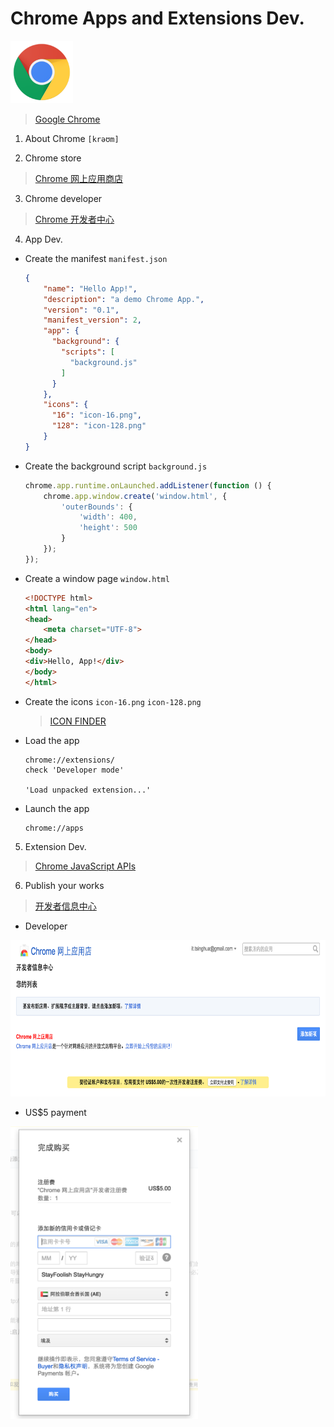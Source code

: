 # Chrome Apps and Extensions Dev.

<img title="chrome" src="../image/topic/chrome/logo_chrome.png" width="100">

> [Google Chrome](https://www.google.com/chrome/browser/desktop/index.html)

1. About Chrome `[krəʊm]`
  
2. Chrome store

  > [Chrome 网上应用商店](https://chrome.google.com/webstore/category/apps)
3. Chrome developer
  
  > [Chrome 开发者中心](https://developer.chrome.com/home)
4. App Dev.
  - Create the manifest `manifest.json`

    ```json
    {
        "name": "Hello App!",
        "description": "a demo Chrome App.",
        "version": "0.1",
        "manifest_version": 2,
        "app": {
          "background": {
            "scripts": [
              "background.js"
            ]
          }
        },
        "icons": {
          "16": "icon-16.png",
          "128": "icon-128.png"
        }
    }
    ```
  
  - Create the background script `background.js`
  
    ```javascript
    chrome.app.runtime.onLaunched.addListener(function () {
        chrome.app.window.create('window.html', {
            'outerBounds': {
                'width': 400,
                'height': 500
            }
        });
    });
    ```
  - Create a window page `window.html`

    ```html
    <!DOCTYPE html>
    <html lang="en">
    <head>
        <meta charset="UTF-8">
    </head>
    <body>
    <div>Hello, App!</div>
    </body>
    </html>  
    ```
  
  - Create the icons `icon-16.png` `icon-128.png`
  
    > [ICON FINDER](https://www.iconfinder.com/)
  
  - Load the app
  
    ```
    chrome://extensions/
    check 'Developer mode'
    
    'Load unpacked extension...'
    ```
  - Launch the app

    ```
    chrome://apps
    ```
5. Extension Dev.

  > [Chrome JavaScript APIs](https://developer.chrome.com/extensions/api_index)
6. Publish your works

  > [开发者信息中心](https://chrome.google.com/webstore/developer/dashboard)

  - Developer
 
  <img title="developer" src="../image/topic/chrome/developer.png" height="250">
  
  - US$5 payment
  
  <img title="US$5 payment" src="../image/topic/chrome/pay.png" width="300">
  
